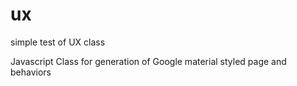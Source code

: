 # ux
simple test of UX class

Javascript Class for generation of Google material styled page and behaviors
